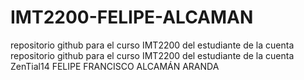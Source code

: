 # IMT2200-FELIPE-ALCAMAN
repositorio github para el curso IMT2200 del estudiante de la cuenta
repositorio github para el curso IMT2200 del estudiante de la cuenta ZenTial14
FELIPE FRANCISCO ALCAMÁN ARANDA